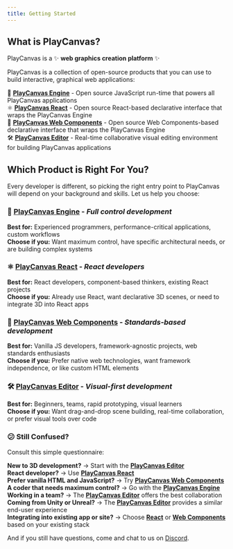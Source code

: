 ```yaml
---
title: Getting Started
---
```


## What is PlayCanvas?

PlayCanvas is a ✨ **web graphics creation platform** ✨

PlayCanvas is a collection of open-source products that you can use to build interactive, graphical web applications:

🦾 [**PlayCanvas Engine**](../engine) - Open source JavaScript run-time that powers all PlayCanvas applications  
⚛️ [**PlayCanvas React**](../playcanvas-react) - Open source React-based declarative interface that wraps the PlayCanvas Engine  
🧩 [**PlayCanvas Web Components**](../web-components) - Open source Web Components-based declarative interface that wraps the PlayCanvas Engine  
🛠️ [**PlayCanvas Editor**](../editor) - Real-time collaborative visual editing environment for building PlayCanvas applications

## Which Product is Right For You?

Every developer is different, so picking the right entry point to PlayCanvas will depend on your background and skills. Let us help you choose:

### 🦾 [**PlayCanvas Engine**](../engine) - *Full control development*

**Best for:** Experienced programmers, performance-critical applications, custom workflows  
**Choose if you:** Want maximum control, have specific architectural needs, or are building complex systems

### ⚛️ [**PlayCanvas React**](../playcanvas-react) - *React developers*

**Best for:** React developers, component-based thinkers, existing React projects  
**Choose if you:** Already use React, want declarative 3D scenes, or need to integrate 3D into React apps

### 🧩 [**PlayCanvas Web Components**](../web-components) - *Standards-based development*

**Best for:** Vanilla JS developers, framework-agnostic projects, web standards enthusiasts  
**Choose if you:** Prefer native web technologies, want framework independence, or like custom HTML elements

### 🛠️ [**PlayCanvas Editor**](../editor) - *Visual-first development*

**Best for:** Beginners, teams, rapid prototyping, visual learners  
**Choose if you:** Want drag-and-drop scene building, real-time collaboration, or prefer visual tools over code

### 😕 Still Confused?

Consult this simple questionnaire:

**New to 3D development?** → Start with the [**PlayCanvas Editor**](../editor)  
**React developer?** → Use [**PlayCanvas React**](../playcanvas-react)  
**Prefer vanilla HTML and JavaScript?** → Try [**PlayCanvas Web Components**](../web-components)  
**A coder that needs maximum control?** → Go with the [**PlayCanvas Engine**](../engine)  
**Working in a team?** → The [**PlayCanvas Editor**](../editor) offers the best collaboration  
**Coming from Unity or Unreal?** → The [**PlayCanvas Editor**](../editor) provides a similar end-user experience  
**Integrating into existing app or site?** → Choose [**React**](../playcanvas-react) or [**Web Components**](../web-components) based on your existing stack

And if you still have questions, come and chat to us on [Discord](https://discord.gg/RSaMRzg).
